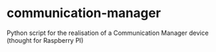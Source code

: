 # communication-manager
Python script for the realisation of a Communication Manager device (thought for Raspberry PI)
